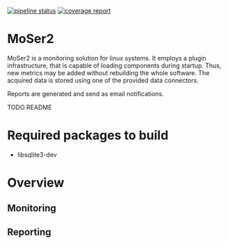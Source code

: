 [![pipeline status](http://gitlab-server.fritz.box/root/moser2/badges/master/pipeline.svg)](http://gitlab-server.fritz.box/root/moser2/commits/master)
[![coverage report](http://gitlab-server.fritz.box/root/moser2/badges/master/coverage.svg)](http://gitlab-server.fritz.box/root/moser2/commits/master)
# MoSer2

MoSer2 is a monitoring solution for linux systems.
It employs a plugin infrastructure, that is capable of loading components during startup. 
Thus, new metrics may be added without rebuilding the whole software. 
The acquired data is stored using one of the provided data connectors.

Reports are generated and send as email notifications. 

TODO README

# Required packages to build
- libsqlite3-dev

# Overview 
## Monitoring 

## Reporting 
